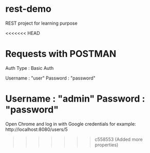 # rest-demo
REST project for learning purpose

<<<<<<< HEAD
# Requests with POSTMAN
Auth Type : Basic Auth

Username : "user"
Password : "password"

Username : "admin"
Password : "password"
=======
Open Chrome and log in with Google credentials for example:
http://localhost:8080/users/5
>>>>>>> c558553 (Added more properties)
